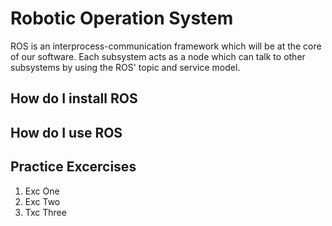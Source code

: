 # Robotic Operation System

ROS is an interprocess-communication framework which will be at the core of our software. Each subsystem acts as a node which can talk to other subsystems by using the ROS' topic and service model.

## How do I install ROS

## How do I use ROS

## Practice Excercises
1. Exc One
2. Exc Two
3. Txc Three